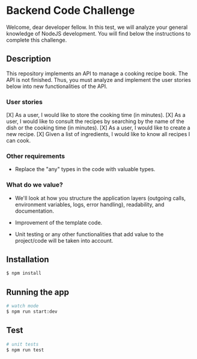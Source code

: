 # Backend Code Challenge

Welcome, dear developer fellow. In this test, we will analyze your general knowledge of NodeJS development. You will find below the instructions to complete this challenge.

## Description

This repository implements an API to manage a cooking recipe book. The API is not finished. Thus, you must analyze and implement the user stories below into new functionalities of the API.

### User stories

[X] As a user, I would like to store the cooking time (in minutes).
[X] As a user, I would like to consult the recipes by searching by the name of the dish or the cooking time (in minutes).
[X] As a user, I would like to create a new recipe.
[X] Given a list of ingredients, I would like to know all recipes I can cook.

### Other requirements
- Replace the "any" types in the code with valuable types.

### What do we value?

- We'll look at how you structure the application layers (outgoing calls, environment variables, logs, error handling), readability, and documentation.

- Improvement of the template code.

- Unit testing or any other functionalities that add value to the project/code will be taken into account.

## Installation

```bash
$ npm install
```

## Running the app

```bash
# watch mode
$ npm run start:dev
```

## Test

```bash
# unit tests
$ npm run test

```
